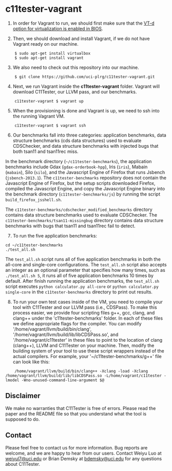 # c11tester-vagrant


1. In order for Vagrant to run, we should first make sure that the [VT-d option for virtualization is enabled in BIOS](https://docs.fedoraproject.org/en-US/Fedora/13/html/Virtualization_Guide/sect-Virtualization-Troubleshooting-Enabling_Intel_VT_and_AMD_V_virtualization_hardware_extensions_in_BIOS.html).

2. Then, we should download and install Vagrant, if we do not have Vagrant ready on our machine.

```
    $ sudo apt-get install virtualbox
    $ sudo apt-get install vagrant
```

3. We also need to check out this repository into our machine.

```
    $ git clone https://github.com/uci-plrg/c11tester-vagrant.git
```

4. Next, we run Vagrant inside the **c11tester-vagrant** folder.  Vagrant will download C11Tester, our LLVM pass, and our benchmarks.

```
    c11tester-vagrant $ vagrant up
```

5. When the provisioning is done and Vagrant is up, we need to ssh into the running Vagrant VM.

```
    c11tester-vagrant $ vagrant ssh
```

6. Our benchmarks fall into three categories: application benchmarks, data structure benchmarks (cds data structures) used to evaluate CDSChecker, and data structure benchmarks with injected bugs that both tsan11 and tsan11rec miss.

In the benchmark directory (`~/c11tester-benchmarks`), the application benchmarks include Gdax (`gdax-orderbook-hpp`), Iris (`iris`), Mabain (`mabain`), Silo (`silo`), and the Javascript Engine of Firefox that runs Jsbench (`jsbench-2013.1`).  The `c11tester-benchmarks` repository does not contain the Javascript Engine of Firefox, but the setup scripts downloaded Firefox, compiled the Javascript Engine, and copy the Javascript Engine binary into the benchmark directory (`c11tester-benchmarks/js`) by running the script `build_firefox_jsshell.sh`.

The `c11tester-benchmarks/cdschecker_modified_benchmarks` directory contains data structure benchmarks used to evaluate CDSChecker.  The `c11tester-benchmarks/tsan11-missingbug` directory contains data structure benchmarks with bugs that tsan11 and tsan11rec fail to detect. 

7. To run the five application benchmarks:

```
cd ~/c11tester-benchmarks
./test_all.sh
```

The `test_all.sh` script runs all of five application benchmarks in both the all-core and single-core configurations.  The `test_all.sh` script also accepts an integer as an optional parameter that specifies how many times, such as `./test_all.sh 5`, it runs all of five application benchmarks 10 times by default.  After finish running the application benchmarks, the `test_all.sh` script executes `python calculator.py all-core` or `python calculator.py single-core` in the `c11tester-benchmarks` directory to print out results. 

8. To run your own test cases inside of the VM, you need to compile your tool with C11Tester and our LLVM pass (i.e., CDSPass). To make this process easier, we provide four scripting files g++, gcc, clang, and clang++ under the 'c11tester-benchmarks' folder.  In each of these files we define appropriate flags for the compiler.  You can modify '/home/vagrant/llvm/build/bin/clang', '/home/vagrant/llvm/build/lib/libCDSPass.so', and '/home/vagrant/c11tester' in these files to point to the location of clang (clang++), LLVM and C11Tester on your machine.  Then, modify the building system of your tool to use these script wrappers instead of the actual compilers. For example, your '~/c11tester-benchmarks/g++' file can look like this:

```
	/home/vagrant/llvm/build/bin/clang++ -Xclang -load -Xclang /home/vagrant/llvm/build/lib/libCDSPass.so -L/home/vagrant/c11tester -lmodel -Wno-unused-command-line-argument $@
```


## Disclaimer

We make no warranties that C11Tester is free of errors. Please read the paper and the README file so that you understand what the tool is supposed to do.

## Contact

Please feel free to contact us for more information. Bug reports are welcome, and we are happy to hear from our users. Contact Weiyu Luo at [weiyul7@uci.edu](mailto:weiyul7@uci.edu) or Brian Demsky at [bdemsky@uci.edu](mailto:bdemsky@uci.edu) for any questions about C11Tester. 
